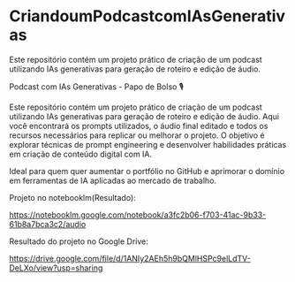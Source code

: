 # CriandoumPodcastcomIAsGenerativas
Este repositório contém um projeto prático de criação de um podcast utilizando IAs generativas para geração de roteiro e edição de áudio. 

Podcast com IAs Generativas - Papo de Bolso 🎙️

Este repositório contém um projeto prático de criação de um podcast utilizando IAs generativas para geração de roteiro e edição de áudio. Aqui você encontrará os prompts utilizados, o áudio final editado e todos os recursos necessários para replicar ou melhorar o projeto. O objetivo é explorar técnicas de prompt engineering e desenvolver habilidades práticas em criação de conteúdo digital com IA.

Ideal para quem quer aumentar o portfólio no GitHub e aprimorar o domínio em ferramentas de IA aplicadas ao mercado de trabalho.

Projeto no notebooklm(Resultado):

 https://notebooklm.google.com/notebook/a3fc2b06-f703-41ac-9b33-61b8a7bca3c2/audio

 Resultado do projeto no Google Drive:

https://drive.google.com/file/d/1ANIy2AEh5h9bQMlHSPc9elLdTV-DeLXo/view?usp=sharing

